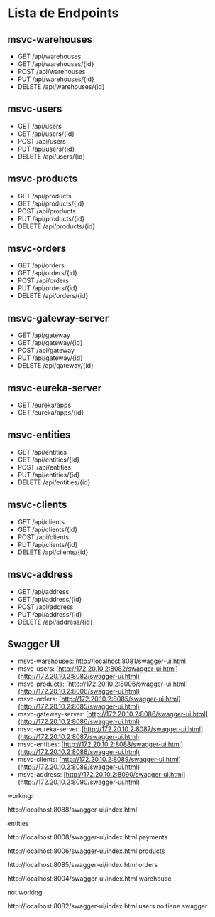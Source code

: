 # Lista de Endpoints

## msvc-warehouses

- GET /api/warehouses
- GET /api/warehouses/{id}
- POST /api/warehouses
- PUT /api/warehouses/{id}
- DELETE /api/warehouses/{id}

## msvc-users

- GET /api/users
- GET /api/users/{id}
- POST /api/users
- PUT /api/users/{id}
- DELETE /api/users/{id}

## msvc-products

- GET /api/products
- GET /api/products/{id}
- POST /api/products
- PUT /api/products/{id}
- DELETE /api/products/{id}

## msvc-orders

- GET /api/orders
- GET /api/orders/{id}
- POST /api/orders
- PUT /api/orders/{id}
- DELETE /api/orders/{id}

## msvc-gateway-server

- GET /api/gateway
- GET /api/gateway/{id}
- POST /api/gateway
- PUT /api/gateway/{id}
- DELETE /api/gateway/{id}

## msvc-eureka-server

- GET /eureka/apps
- GET /eureka/apps/{id}

## msvc-entities

- GET /api/entities
- GET /api/entities/{id}
- POST /api/entities
- PUT /api/entities/{id}
- DELETE /api/entities/{id}

## msvc-clients

- GET /api/clients
- GET /api/clients/{id}
- POST /api/clients
- PUT /api/clients/{id}
- DELETE /api/clients/{id}

## msvc-address

- GET /api/address
- GET /api/address/{id}
- POST /api/address
- PUT /api/address/{id}
- DELETE /api/address/{id}

## Swagger UI

- msvc-warehouses: [http://localhost:8081/swagger-ui.html](http://172.20.10.2:8081/swagger-ui.html)
- msvc-users: [http://172.20.10.2:8082/swagger-ui.html](http://172.20.10.2:8082/swagger-ui.html)
- msvc-products: [http://172.20.10.2:8006/swagger-ui.html](http://172.20.10.2:8006/swagger-ui.html)
- msvc-orders: [http://172.20.10.2:8085/swagger-ui.html](http://172.20.10.2:8085/swagger-ui.html)
- msvc-gateway-server: [http://172.20.10.2:8086/swagger-ui.html](http://172.20.10.2:8086/swagger-ui.html)
- msvc-eureka-server: [http://172.20.10.2:8087/swagger-ui.html](http://172.20.10.2:8087/swagger-ui.html)
- msvc-entities: [http://172.20.10.2:8088/swagger-ui.html](http://172.20.10.2:8088/swagger-ui.html)
- msvc-clients: [http://172.20.10.2:8089/swagger-ui.html](http://172.20.10.2:8089/swagger-ui.html)
- msvc-address: [http://172.20.10.2:8090/swagger-ui.html](http://172.20.10.2:8090/swagger-ui.html)


working: 

http://localhost:8088/swagger-ui/index.html 

entities 

http://localhost:8008/swagger-ui/index.html 
payments 

http://localhost:8006/swagger-ui/index.html
products 

http://localhost:8085/swagger-ui/index.html
orders

http://localhost:8004/swagger-ui/index.html
warehouse

not working 

http://localhost:8082/swagger-ui/index.html
users no tiene swagger 

